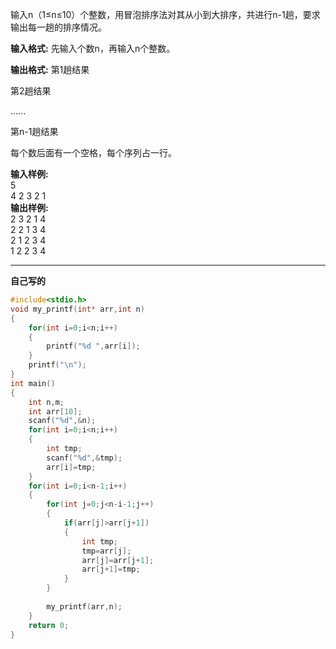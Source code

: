 输入n（1≤n≤10）个整数，用冒泡排序法对其从小到大排序，共进行n-1趟，要求输出每一趟的排序情况。

**输入格式:**
先输入个数n，再输入n个整数。

**输出格式:**
第1趟结果

第2趟结果

......

第n-1趟结果

每个数后面有一个空格，每个序列占一行。

**输入样例:**  
5  
4 2 3 2 1  
**输出样例:**  
2 3 2 1 4   
2 2 1 3 4   
2 1 2 3 4   
1 2 2 3 4 

---
**自己写的**
```c
#include<stdio.h>
void my_printf(int* arr,int n)
{
    for(int i=0;i<n;i++)
    {
        printf("%d ",arr[i]);
    }
    printf("\n");
}
int main()
{
    int n,m;
    int arr[10];
    scanf("%d",&n);
    for(int i=0;i<n;i++)
    {
        int tmp;
        scanf("%d",&tmp);
        arr[i]=tmp;
    }
    for(int i=0;i<n-1;i++)
    {
        for(int j=0;j<n-i-1;j++)
        {
            if(arr[j]>arr[j+1])
            {
                int tmp;
                tmp=arr[j];
                arr[j]=arr[j+1];
                arr[j+1]=tmp;
            }
        }
        
        my_printf(arr,n);
    }
    return 0;
}
```